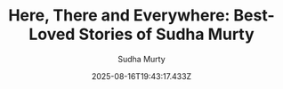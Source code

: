 ---
title: "Here, There and Everywhere: Best-Loved Stories of Sudha Murty"
date: "2025-08-16T19:43:17.433Z"
author: "Sudha Murty"
read_year: "NO"
recommendation: '3'
url: /bookshelf/here-there-and-everywhere-best-loved-stories-of-sudha-murty
---